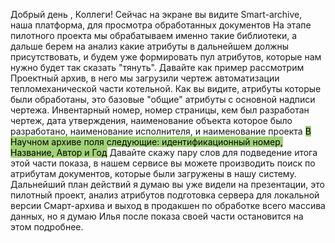 Добрый день , Коллеги! 
Сейчас на экране вы видите Smart-archive, наша платформа, для просмотра обработанных документов 
На этапе пилотного проекта мы обрабатываем именно такие библиотеки, а дальше берем на анализ какие атрибуты в дальнейшем должны присутствовать, и будем уже формировать пул атрибутов, которые нам нужно будет так сказать "тянуть".
Давайте как пример рассмотрим Проектный архив, в него мы загрузили чертеж автоматизации тепломеханической части котельной. 
Как вы видите, атрибуты которые были обработаны, это базовые "общие" атрибуты с основной надписи чертежа. Инвентарный номер, номер страницы, кем был разработан чертеж, дата утверждения, наименование объекта которое было разработано, наименование исполнителя, и наименование проекта 
<mark style="background: #A2D278;">В Научном архиве поля следующие: идентификационный номер, Название, Автор и Год</mark>
Давайте скажу пару слов для подведение итога этой части показа, в нашем сервисе вы можете производить поиск по атрибутам документов, которые были загружены в нашу систему. 
Дальнейший план действий я думаю вы уже видели на презентации, это пилотный проект, анализ атрибутов подготовка сервера для локальной версии Смарт-архива и выход в продакшен по обработке всего массива данных, но я думаю Илья после показа своей части остановится на этом подробнее.
